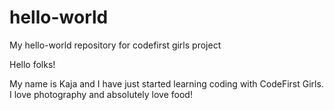 # hello-world
My hello-world repository for codefirst girls project

Hello folks!

My name is Kaja and I have just started learning coding with CodeFirst Girls. 
I love photography and absolutely love food!
